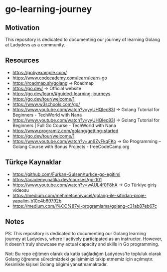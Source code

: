 # go-learning-journey
## Motivation
This repository is dedicated to documenting our journey of learning Golang at Ladydevs as a community. 

## Resources

- https://gobyexample.com/
- https://www.codecademy.com/learn/learn-go
- https://roadmap.sh/golang -> Roadmap
- https://go.dev/ -> Official website
- https://go.dev/learn/#guided-learning-journeys
- https://go.dev/tour/welcome/1
- https://www.w3schools.com/go/ 
- https://www.youtube.com/watch?v=yyUHQIec83I -> Golang Tutorial for Beginners - TechWorld with Nana
- https://www.youtube.com/watch?v=yyUHQIec83I -> Golang Tutorial for Beginners | Full Go Course - TechWorld with Nana
- https://www.programiz.com/golang/getting-started
- https://go.dev/tour/welcome/1
- https://www.youtube.com/watch?v=un6ZyFkqFKo  -> Go Programming – Golang Course with Bonus Projects - freeCodeCamp.org


## Türkçe Kaynaklar

- https://github.com/Furkan-Gulsen/turkce-go-egitimi
- https://academy.patika.dev/courses/go-101
- https://www.youtube.com/watch?v=wAUL4f0F8hA -> Go Türkiye giriş videosu
- https://medium.com/mehmetcemyucel/golang-ile-sifirdan-proje-yapalim-b10c4b69792b
- https://medium.com/i%CC%87yi-programlama/golang-c31ab87eb67c

## Notes

PS: This repository is dedicated to documenting our Golang learning journey at Ladydevs, where I actively participated as an instructor. However, it doesn't truly showcase my actual capacity and skills in Go programming.

Not: Bu repo eğitmen olarak da katkı sağladığım Ladydevs'te topluluk olarak Golang öğrenme sürecimizdeki gelişimimizi takip etmemiz için açılmıştır. Kesinlikle kişisel Golang bilgimi yansıtmamaktadır. 
